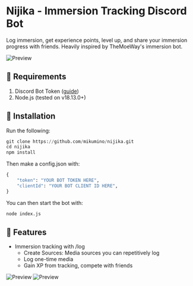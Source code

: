 # Nijika - Immersion Tracking Discord Bot

Log immersion, get experience points, level up, and share your immersion progress with friends. Heavily inspired by TheMoeWay's immersion bot.

![Preview](https://cdn.discordapp.com/attachments/860052392715616266/1135459697760153630/Screenshot_210.png)

## 📃 Requirements

1. Discord Bot Token ([guide](https://discordjs.guide/preparations/setting-up-a-bot-application.html#creating-your-bot))
2. Node.js (tested on v18.13.0+)

## 💾 Installation

Run the following:

```python
git clone https://github.com/mikumino/nijika.git
cd nijika
npm install
```

Then make a config.json with:

```python
{
    "token": "YOUR BOT TOKEN HERE",
    "clientId": "YOUR BOT CLIENT ID HERE",
}
```

You can then start the bot with:

```python
node index.js
```

## 🎊 Features

- Immersion tracking with /log
    - Create Sources: Media sources you can repetitively log
    - Log one-time media
    - Gain XP from tracking, compete with friends


![Preview](https://cdn.discordapp.com/attachments/860052392715616266/1135459697986650112/Screenshot_208.png)
![Preview](https://cdn.discordapp.com/attachments/860052392715616266/1135459698221518858/Screenshot_209.png)
